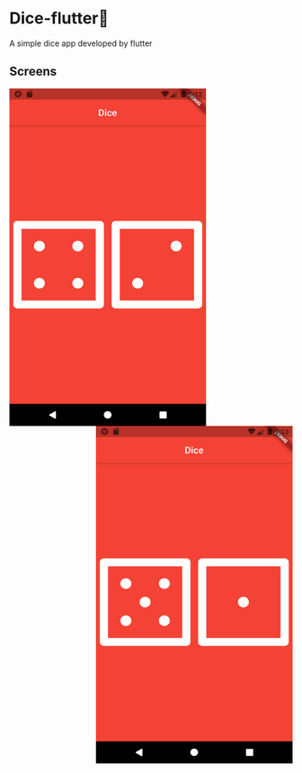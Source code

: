 # Dice-flutter🎲
A simple dice app developed by flutter

## Screens

<img align = "left" src="screen shots/screen1.png" height = 600 width = 350>
<img align = "right"  src="screen shots/screen2.png" height = 600 width = 350>
